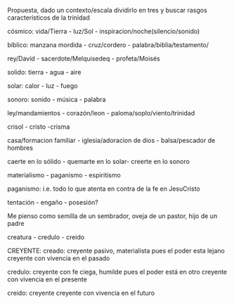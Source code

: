 Propuesta, dado un contexto/escala dividirlo en tres y buscar rasgos característicos de la trinidad

cósmico:	vida/Tierra - luz/Sol - inspiracion/noche(silencio/sonido)

bíblico:	manzana mordida - cruz/cordero - palabra/biblia/testamento/

rey/Davíd - sacerdote/Melquisedeq - profeta/Moisés

solido:	tierra - agua - aire

solar:	calor - luz - fuego

sonoro:	sonido - música - palabra

ley/mandamientos - corazón/leon - paloma/soplo/viento/trinidad

crisol - cristo -crisma

casa/formacion familiar - iglesia/adoracion de dios - balsa/pescador de hombres

caerte en lo sólido - quemarte en lo solar- creerte en lo sonoro

materialismo - paganismo - espiritismo

paganismo: i.e. todo lo que atenta en contra de la fe en JesuCristo

tentación - engaño - posesión?

Me pienso como semilla de un sembrador, oveja de un pastor, hijo de un padre

creatura - credulo - creido

CREYENTE:
creado: creyente pasivo, materialista pues el poder esta lejano
	creyente con vivencia en el pasado

credulo: 
	creyente con fe ciega, humilde pues el poder está en otro
	creyente con vivencia en el presente

creido: creyente 
	creyente con vivencia en el futuro
